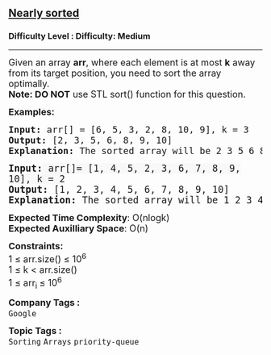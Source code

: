 <h2><a href="https://www.geeksforgeeks.org/problems/nearly-sorted-1587115620/1?page=1&difficulty=Medium&status=unsolved&sortBy=submissions">Nearly sorted</a></h2><h3>Difficulty Level : Difficulty: Medium</h3><hr><div class="problems_problem_content__Xm_eO"><p><span style="font-size: 18px;">Given an array <strong>arr</strong>, where each element is at most <strong>k</strong> away from its target position, you need to sort the array optimally.<br><strong>Note: DO NOT</strong>&nbsp;use STL sort() function for this question.<br></span></p>
<p><span style="font-size: 18px;"><strong>Examples:</strong></span></p>
<pre><span style="font-size: 18px;"><strong>Input:</strong> arr[] = [6, 5, 3, 2, 8, 10, 9], k = 3
<strong>Output: </strong>[2, 3, 5, 6, 8, 9, 10]<strong>
Explanation: </strong>The sorted array will be 2 3 5 6 8 9 10</span>
</pre>
<pre><span style="font-size: 14pt; font-family: 'andale mono', monospace;"><strong>Input:</strong><span style="color: #1d1c1d; font-variant-ligatures: common-ligatures; white-space: normal; background-color: #f8f8f8;"> arr[]= [1, 4, 5, 2, 3, 6, 7, 8, 9, 10], k = 2</span>
<strong>Output: </strong>[1, 2, 3, 4, 5, 6, 7, 8, 9, 10]<br><strong>Explanation: </strong>The sorted array will be 1 2 3 4 5 6 7 8 9 10</span></pre>
<p><span style="font-size: 18px;"><strong>Expected Time Complexity</strong>: O(nlogk)<br><strong>Expected Auxilliary Space</strong>: O(n)</span></p>
<p><span style="font-size: 18px;"><strong>Constraints:</strong><br>1 ≤ arr.size() ≤ 10<sup>6</sup><br>1 ≤ k &lt; arr.size()<br>1 ≤&nbsp;arr<sub>i </sub>≤ 10<sup>6</sup></span></p></div><p><span style=font-size:18px><strong>Company Tags : </strong><br><code>Google</code>&nbsp;<br><p><span style=font-size:18px><strong>Topic Tags : </strong><br><code>Sorting</code>&nbsp;<code>Arrays</code>&nbsp;<code>priority-queue</code>&nbsp;